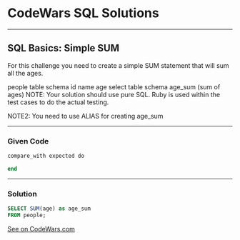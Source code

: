 # CodeWars SQL Solutions

---

## SQL Basics: Simple SUM

For this challenge you need to create a simple SUM statement that will sum all the ages.

people table schema
id
name
age
select table schema
age_sum (sum of ages)
NOTE: Your solution should use pure SQL. Ruby is used within the test cases to do the actual testing.

NOTE2: You need to use ALIAS for creating age_sum

---

### Given Code

```SQL
compare_with expected do

end

```

---

### Solution

```SQL
SELECT SUM(age) as age_sum
FROM people;

```


[See on CodeWars.com](https://www.codewars.com/kata/57eae65a4321032ce000002d/train/sql)